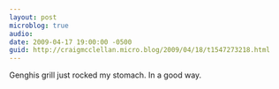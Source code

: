 ```yaml
---
layout: post
microblog: true
audio: 
date: 2009-04-17 19:00:00 -0500
guid: http://craigmcclellan.micro.blog/2009/04/18/t1547273218.html
---
```

Genghis grill just rocked my stomach. In a good way.
